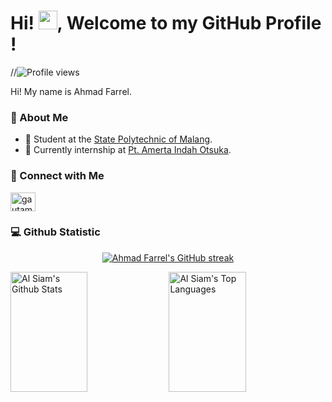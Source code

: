 <h1> Hi! <img src = "https://raw.githubusercontent.com/MartinHeinz/MartinHeinz/master/wave.gif" width = 30px>, Welcome to my GitHub Profile ! </h1>
<p align='center'>
</p>

//![Profile views](https://visitor-badge.deta.dev/badge?page_id=EnvyL27.EnvyL27)

<div size='20px'> Hi! My name is Ahmad Farrel.
</div>

### 💬 About Me
- 🏫 Student at the [State Polytechnic of Malang](http://jti.polinema.ac.id/).
- 🌱 Currently internship at [Pt. Amerta Indah Otsuka](https://www.aio.co.id/).


### 🔗 Connect with Me
<p align="left">
<a href="https://instagram.com/wintereveee" target="blank"><img align="center" src="https://raw.githubusercontent.com/rahuldkjain/github-profile-readme-generator/master/src/images/icons/Social/instagram.svg" alt="gautamkrishnar" height="30" width="40" /></a>

### 💻 Github Statistic
<p align="center">
  <a href="https://github.com/EnvyL27">
    <img src="https://github-readme-streak-stats.herokuapp.com/?user=EnvyL27&theme=dracula&locale=en&hide_border=false" alt="Ahmad Farrel's GitHub streak"/>
  </a>
</p>
<a> 
  <a href="https://github.com/EnvyL27"><img alt="Al Siam's Github Stats" src="https://denvercoder1-github-readme-stats.vercel.app/api?username=EnvyL27&show_icons=true&count_private=true&theme=dracula&locale=en&hide_border=false" height="192px" width="49.5%"/></a>
  <a href="https://github.com/EnvyL27"><img alt="Al Siam's Top Languages" src="https://denvercoder1-github-readme-stats.vercel.app/api/top-langs/?username=EnvyL27&langs_count=8&layout=compact&theme=dracula&locale=en&hide_border=false" height="192px" width="49.5%"/></a>
  <br/>
</a>
